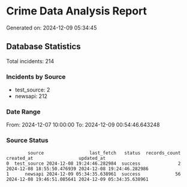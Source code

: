 # Crime Data Analysis Report

Generated on: 2024-12-09 05:34:45

## Database Statistics

Total incidents: 214

### Incidents by Source

- test_source: 2
- newsapi: 212

### Date Range

From: 2024-12-07 10:00:00
To: 2024-12-09 00:54:46.643248

### Source Status

```
        source                 last_fetch   status  records_count                 created_at                 updated_at
0  test_source 2024-12-08 19:24:46.282984  success              2 2024-12-08 18:55:50.476939 2024-12-08 19:24:46.282986
1      newsapi 2024-12-09 05:34:35.638961  success             56 2024-12-08 19:46:51.085641 2024-12-09 05:34:35.638961
```
